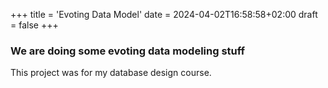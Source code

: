 +++
title = 'Evoting Data Model'
date = 2024-04-02T16:58:58+02:00
draft = false
+++

### We are doing some evoting data modeling stuff

This project was for my database design course.
